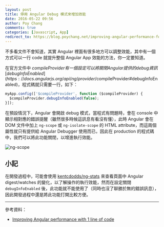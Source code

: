 ```yaml
---
layout: post
title: 停用 Angular Debug 模式來增加效能
date: 2016-05-22 09:56
author: Poy Chang
comments: true
categories: [Javascript, App]
redirect_to: https://blog.poychang.net/improving-angular-performance-for-production/
---
```

不多看文件不會知道，其實 Angular 裡面有很多地方可以調整效能，其中有一個方式可以一行 code 就提升整個 Angular App 效能的方法，你一定要知道。

在官方文件中 $compileProvider 有一個設定可以將關閉 Angular 提供的 debug 資訊 [debugInfoEnabled](https://docs.angularjs.org/api/ng/provider/$compileProvider#debugInfoEnabled)，程式碼就只需要一行，如下：

```javascript
myApp.config(['$compileProvider', function ($compileProvider) {
  $compileProvider.debugInfoEnabled(false);
}]);
```

在預設情況下，Angular 會開啟 debug 模式，當程式有問題時，會在 console 中顯示相對應的錯誤提醒（雖然很多時候這訊息有看沒有懂），此時 Angular 會在 DOM 文件中加上 `ng-scope` 或 `ng-isolate-scope` 的 HTML attribute，而這兩個屬性就只有提供給 Angular Debugger 使用而已，因此在 production 的程式碼中，我們可以將此功能關閉，以增進執行效能。

![ng-scope](http://i.imgur.com/8YhhkC0.png)

## 小記

在開發過程中，可能會使用 [kentcdodds/ng-stats](https://github.com/kentcdodds/ng-stats) 來查看頁面中 Angular digest/watches 的變化，以了解操作的執行效能，然而在設定關閉 `debugInfoEnabled` 後，此功能就不能使用了（同時也沒了聊勝於無的錯誤訊息），因此開發過程中還是將此功能打開比較方便。

----------

參考資料：

* [Improving Angular performance with 1 line of code](https://medium.com/swlh/improving-angular-performance-with-1-line-of-code-a1fb814a6476#.7dpkiap7p)